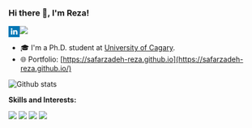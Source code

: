 ### Hi there 👋, I'm Reza!
<a href="https://www.linkedin.com/in/safarzadehreza/">
  <img align="left" alt="Reza's LinkedIN" width="22px" src="https://raw.githubusercontent.com/edent/SuperTinyIcons/master/images/svg/linkedin.svg" />
</a>


![](https://komarev.com/ghpvc/?username=safarzadeh-reza)

- 🎓 I'm a Ph.D. student at [University of Cagary](https://www.ucalgary.ca/labs/intelligent-geospatial-data-mining/team).
- 🌐 Portfolio: [https://safarzadeh-reza.github.io](https://safarzadeh-reza.github.io/)

![Github stats](https://github-readme-stats.vercel.app/api?username=safarzadeh-reza&show_icons=true&theme=tokyonight&include_all_commits=true&count_private=true)


**Skills and Interests:**

<code><img height="40" src="https://img.icons8.com/color/48/artificial-intelligence.png"></code>
<code><img height="40" src="https://img.icons8.com/color/48/worldwide-location.png"></code>
<code><img height="40" src="https://img.icons8.com/color/240/000000/python.png"></code>
<code><img height="40" src="https://img.icons8.com/color/48/javascript--v1.png"></code>

